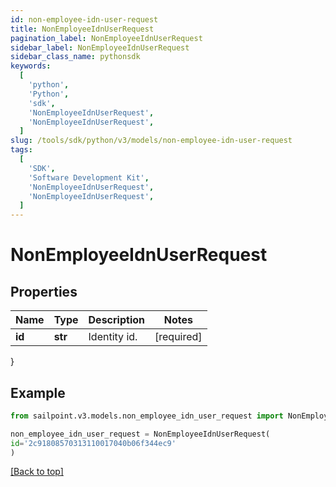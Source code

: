 ```yaml
---
id: non-employee-idn-user-request
title: NonEmployeeIdnUserRequest
pagination_label: NonEmployeeIdnUserRequest
sidebar_label: NonEmployeeIdnUserRequest
sidebar_class_name: pythonsdk
keywords:
  [
    'python',
    'Python',
    'sdk',
    'NonEmployeeIdnUserRequest',
    'NonEmployeeIdnUserRequest',
  ]
slug: /tools/sdk/python/v3/models/non-employee-idn-user-request
tags:
  [
    'SDK',
    'Software Development Kit',
    'NonEmployeeIdnUserRequest',
    'NonEmployeeIdnUserRequest',
  ]
---
```


# NonEmployeeIdnUserRequest

## Properties

| Name   | Type    | Description  | Notes      |
| ------ | ------- | ------------ | ---------- |
| **id** | **str** | Identity id. | [required] |

}

## Example

```python
from sailpoint.v3.models.non_employee_idn_user_request import NonEmployeeIdnUserRequest

non_employee_idn_user_request = NonEmployeeIdnUserRequest(
id='2c91808570313110017040b06f344ec9'
)

```

[[Back to top]](#)
